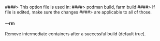 ####> This option file is used in:
####>   podman build, farm build
####> If file is edited, make sure the changes
####> are applicable to all of those.
#### **--rm**

Remove intermediate containers after a successful build (default true).
